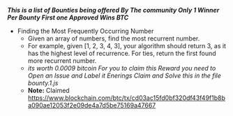 
***This is a list of Bounties being offered By The community Only 1 Winner Per Bounty First one Approved Wins BTC***

 - Finding the Most Frequently Occurring Number
   - Given an array of  numbers, find the most recurrent number.
   - For example, given [1, 2, 3, 4, 3], your algorithm should return 3, as it has the highest level of recurrence. For ties, return the first found more recurrent number.
   - *its worth 0.0009 bitcoin For you to claim this Reward you need to Open an Issue and Label it Enerings Claim and Solve this in the file bounty.1.js*
   - **Note:** Claimed https://www.blockchain.com/btc/tx/cd03ac15fd0bf320df43f49f1b8ba090ae12053f2e09de4a7d5be75169a47667
